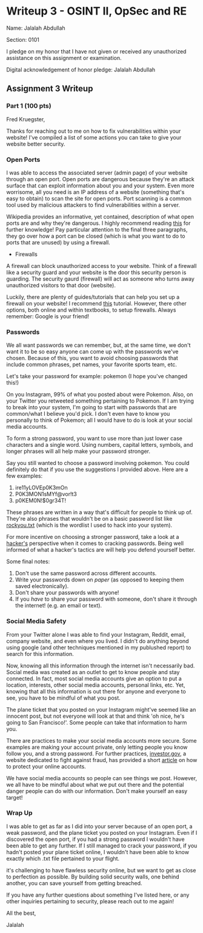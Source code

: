 Writeup 3 - OSINT II, OpSec and RE
======

Name: Jalalah Abdullah

Section: 0101

I pledge on my honor that I have not given or received any unauthorized assistance on this assignment or examination.

Digital acknowledgement of honor pledge: Jalalah Abdullah

## Assignment 3 Writeup

### Part 1 (100 pts)

Fred Kruegster,

Thanks for reaching out to me on how to fix vulnerabilities within your website! I've compiled a list of some actions you can take to give your website better security.

### Open Ports

I was able to access the associated server (admin page) of your website through an open port. Open ports are dangerous because they're an attack surface that can exploit information about you and your system. Even more worrisome, all you need is an IP address of a website (something that's easy to obtain) to scan the site for open ports. Port scanning is a common tool used by malicious attackers to find vulnerabilities within a server.

Wikipedia provides an informative, yet contained, description of what open ports are and why they're dangerous. I highly recommend reading [this](https://en.wikipedia.org/wiki/Open_port) for further knowledge! Pay particular attention to the final three paragraphs, they go over how a port can be closed (which is what you want to do to ports that are unused) by using a firewall. 

* Firewalls

A firewall can block unauthorized access to your website. Think of a firewall like a security guard and your website is the door this security person is guarding. The security gaurd (firewall) will act as someone who turns away unauthorized visitors to that door (website).

Luckily, there are plenty of guides/tutorials that can help you set up a firewall on your website! I recommend [this](https://www.dummies.com/web-design-development/web-hosting/how-to-install-a-firewall-on-your-website/) tutorial. However, there other options, both online and within textbooks, to setup firewalls. Always remember: Google is your friend!

### Passwords

We all want passwords we can remember, but, at the same time, we don't want it to be so easy anyone can come up with the passwords we've chosen. Because of this, you want to avoid choosing passwords that include common phrases, pet names, your favorite sports team, etc. 

Let's take your password for example: pokemon (I hope you've changed this!)

On you Instagram, 99% of what you posted about were Pokemon. Also, on your Twitter you retweeted something pertaining to Pokemon. If I am trying to break into your system, I'm going to start with passwords that are common/what I believe you'd pick. I don't even have to know you personally to think of Pokemon; all I would have to do is look at your social media accounts.

To form a strong password, you want to use more than just lower case characters and a single word. Using numbers, capital letters, symbols, and longer phrases will all help make your password stronger.

Say you still wanted to choose a password involving pokemon. You could definitely do that if you use the suggestions I provided above. Here are a few examples:

1. ire11yLOVEp0K3mOn
2. P0K3MON1sMYf@vor!t3
3. p0KEM0N!$0gr34T!

These phrases are written in a way that's difficult for people to think up of. They're also phrases that wouldn't be on a basic password list like [rockyou.txt](https://www.scrapmaker.com/view/dictionaries/rockyou.txt) (which is the wordlist I used to hack into your system).

For more incentive on choosing a stronger password, take a look at a [hacker's](http://www.alphr.com/features/371158/top-ten-password-cracking-techniques) perspective when it comes to cracking passwords. Being well informed of what a hacker's tactics are will help you defend yourself better. 

Some final notes: 
1. Don't use the same password across different accounts.
2. Write your passwords down on *paper* (as opposed to keeping them saved electronically).
3. Don't share your passwords with anyone! 
4. If you *have* to share your password with someone, don't share it through the internet! (e.g. an email or text).

### Social Media Safety

From your Twitter alone I was able to find your Instagram, Reddit, email, company website, and even where you lived. I didn't do anything beyond using google (and other techniques mentioned in my publushed report) to search for this information. 

Now, knowing all this information through the internet isn't necessarily bad. Social media was created as an outlet to get to know people and stay connected. In fact, most social media accounts give an option to put a location, interests, other social media accounts, personal links, etc. Yet, knowing that all this information is out there for anyone and everyone to see, you have to be mindful of what you post. 

The plane ticket that you posted on your Instagram might've seemed like an innocent post, but not everyone will look at that and think 'oh nice, he's going to San Francisco!'. Some people can take that information to harm you. 

There are practices to make your social media accounts more secure. Some examples are making your account private, only letting people you know follow you, and a strong password. For further practices, [investor.gov](investor.gov), a website dedicated to fight against fraud, has provided a short [article](https://www.investor.gov/protect-your-investments/fraud/how-avoid-fraud/protect-your-social-media-accounts) on how to protect your online accounts.

We have social media accounts so people can see things we post. However, we all have to be mindful about what we put out there and the potential danger people can do with our information. Don't make yourself an easy target!

### Wrap Up

I was able to get as far as I did into your server because of an open port, a weak password, and the plane ticket you posted on your Instagram. Even if I discovered the open port, if you had a strong password I wouldn't have been able to get any further. If I still managed to crack your password, if you hadn't posted your plane ticket online, I wouldn't have been able to know exactly which .txt file pertained to your flight.

it's challenging to have flawless security online, but we want to get as close to perfection as possible. By building solid security walls, one behind another, you can save yourself from getting breached. 

If you have any further questions about something I've listed here, or any other inquiries pertaining to security, please reach out to me again! 

All the best,

Jalalah


